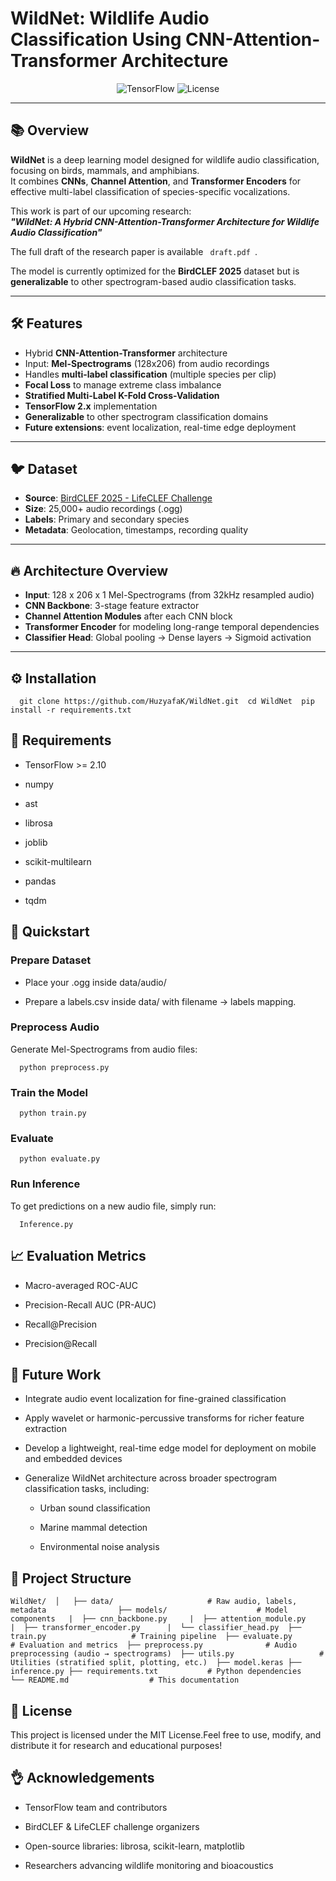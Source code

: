 # WildNet: Wildlife Audio Classification Using CNN-Attention-Transformer Architecture

<p align="center">
  <img alt="TensorFlow" src="https://img.shields.io/badge/Made%20with-TensorFlow-orange?style=for-the-badge&logo=tensorflow" />
  <img alt="License" src="https://img.shields.io/badge/License-MIT-green?style=for-the-badge" />
</p>

---

## 📚 Overview

**WildNet** is a deep learning model designed for wildlife audio classification, focusing on birds, mammals, and amphibians.  
It combines **CNNs**, **Channel Attention**, and **Transformer Encoders** for effective multi-label classification of species-specific vocalizations.

This work is part of our upcoming research:  
**_"WildNet: A Hybrid CNN-Attention-Transformer Architecture for Wildlife Audio Classification"_**

The full draft of the research paper is available `  draft.pdf  `.

The model is currently optimized for the **BirdCLEF 2025** dataset but is **generalizable** to other spectrogram-based audio classification tasks.

---

## 🛠️ Features

- Hybrid **CNN-Attention-Transformer** architecture
- Input: **Mel-Spectrograms** (128x206) from audio recordings
- Handles **multi-label classification** (multiple species per clip)
- **Focal Loss** to manage extreme class imbalance
- **Stratified Multi-Label K-Fold Cross-Validation**
- **TensorFlow 2.x** implementation
- **Generalizable** to other spectrogram classification domains
- **Future extensions**: event localization, real-time edge deployment

---

## 🐦 Dataset

- **Source**: [BirdCLEF 2025 - LifeCLEF Challenge](https://www.imageclef.org/LifeCLEF2025/BirdCLEF)
- **Size**: 25,000+ audio recordings (.ogg)
- **Labels**: Primary and secondary species
- **Metadata**: Geolocation, timestamps, recording quality

---

## 🔥 Architecture Overview

- **Input**: 128 x 206 x 1 Mel-Spectrograms (from 32kHz resampled audio)
- **CNN Backbone**: 3-stage feature extractor
- **Channel Attention Modules** after each CNN block
- **Transformer Encoder** for modeling long-range temporal dependencies
- **Classifier Head**: Global pooling → Dense layers → Sigmoid activation

---

⚙️ Installation
---------------

`   git clone https://github.com/HuzyafaK/WildNet.git  cd WildNet  pip install -r requirements.txt   `

📆 Requirements
---------------

*   TensorFlow >= 2.10
    
*   numpy

*   ast
    
*   librosa
    
*   joblib
    
*   scikit-multilearn
    
*   pandas

*   tqdm
    

🚀 Quickstart
-------------

### Prepare Dataset

*   Place your .ogg inside data/audio/
    
*   Prepare a labels.csv inside data/ with filename → labels mapping.
    

### Preprocess Audio

Generate Mel-Spectrograms from audio files:

`   python preprocess.py   `

### Train the Model

`   python train.py   `

### Evaluate

`   python evaluate.py   `

### Run Inference
To get predictions on a new audio file, simply run:

`   Inference.py   `


📈 Evaluation Metrics
---------------------

*   Macro-averaged ROC-AUC
    
*   Precision-Recall AUC (PR-AUC)
    
*  Recall@Precision
    
*   Precision@Recall
    

🔮 Future Work
--------------

*   Integrate audio event localization for fine-grained classification
    
*   Apply wavelet or harmonic-percussive transforms for richer feature extraction
    
*   Develop a lightweight, real-time edge model for deployment on mobile and embedded devices
    
*   Generalize WildNet architecture across broader spectrogram classification tasks, including:
    
    *   Urban sound classification
        
    *   Marine mammal detection
        
    *   Environmental noise analysis
        

🧐 Project Structure
--------------------


`WildNet/  │  
├── data/                     # Raw audio, labels, metadata               
├── models/                    # Model components  
|  ├── cnn_backbone.py    
|  ├── attention_module.py    
|  ├── transformer_encoder.py     
|  └── classifier_head.py 
├── train.py                   # Training pipeline 
├── evaluate.py                # Evaluation and metrics 
├── preprocess.py              # Audio preprocessing (audio → spectrograms) 
├── utils.py                   # Utilities (stratified split, plotting, etc.) 
├── model.keras
├── inference.py
├── requirements.txt           # Python dependencies  
└── README.md                  # This documentation   `

📝 License
----------

This project is licensed under the MIT License.Feel free to use, modify, and distribute it for research and educational purposes!

👌 Acknowledgements
-------------------

*   TensorFlow team and contributors
    
*   BirdCLEF & LifeCLEF challenge organizers
    
*   Open-source libraries: librosa, scikit-learn, matplotlib
    
*   Researchers advancing wildlife monitoring and bioacoustics
